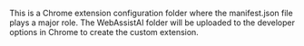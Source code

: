This is a Chrome extension configuration folder where the manifest.json file plays a major role. The WebAssistAI folder will be uploaded to the developer options in Chrome to create the custom extension.
